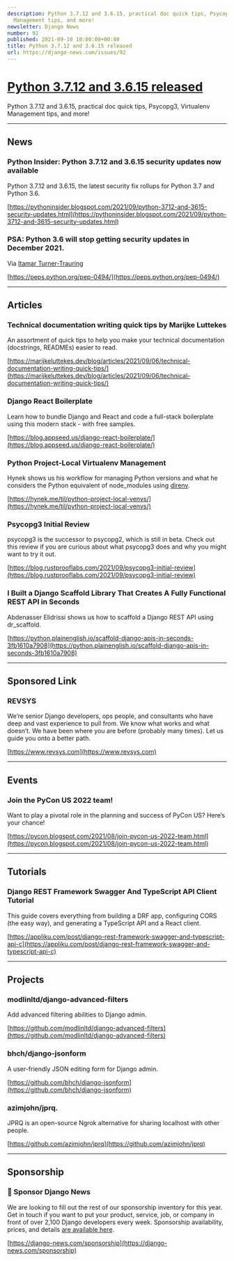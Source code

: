 ```yaml
---
description: Python 3.7.12 and 3.6.15, practical doc quick tips, Psycopg3, Virtualenv
  Management tips, and more!
newsletter: Django News
number: 92
published: 2021-09-10 10:00:00+00:00
title: Python 3.7.12 and 3.6.15 released
url: https://django-news.com/issues/92
---
```


# [Python 3.7.12 and 3.6.15 released](https://django-news.com/issues/92)

Python 3.7.12 and 3.6.15, practical doc quick tips, Psycopg3, Virtualenv Management tips, and more!

----

## News

### Python Insider: Python 3.7.12 and 3.6.15 security updates now available

<p>Python 3.7.12 and 3.6.15,  the latest security fix rollups for Python 3.7 and Python 3.6.</p>

[https://pythoninsider.blogspot.com/2021/09/python-3712-and-3615-security-updates.html](https://pythoninsider.blogspot.com/2021/09/python-3712-and-3615-security-updates.html)

### PSA: Python 3.6 will stop getting security updates in December 2021. 

<p>Via <a href="https://cur.at/vtG6fXI">Itamar Turner-Trauring</a></p>

[https://peps.python.org/pep-0494/](https://peps.python.org/pep-0494/)

----

## Articles

### Technical documentation writing quick tips by Marijke Luttekes

<p>An assortment of quick tips to help you make your technical documentation (docstrings, READMEs) easier to read.</p>

[https://marijkeluttekes.dev/blog/articles/2021/09/06/technical-documentation-writing-quick-tips/](https://marijkeluttekes.dev/blog/articles/2021/09/06/technical-documentation-writing-quick-tips/)

### Django React Boilerplate

<p>Learn how to bundle Django and React and code a full-stack boilerplate using this modern stack - with free samples.</p>

[https://blog.appseed.us/django-react-boilerplate/](https://blog.appseed.us/django-react-boilerplate/)

### Python Project-Local Virtualenv Management

<p>Hynek shows us his workflow for managing Python versions and what he considers the Python equivalent of node_modules using <a href="https://cur.at/Ohy3yGT">direnv</a>.</p>

[https://hynek.me/til/python-project-local-venvs/](https://hynek.me/til/python-project-local-venvs/)

### Psycopg3 Initial Review

<p>psycopg3 is the successor to psycopg2, which is still in beta. Check out this review if you are curious about what psycopg3 does and why you might want to try it out.</p>

[https://blog.rustprooflabs.com/2021/09/psycopg3-initial-review](https://blog.rustprooflabs.com/2021/09/psycopg3-initial-review)

### I Built a Django Scaffold Library That Creates A Fully Functional REST API in Seconds

<p>Abdenasser Elidrissi shows us how to scaffold a Django REST API using dr_scaffold.</p>

[https://python.plainenglish.io/scaffold-django-apis-in-seconds-3fb1610a7908](https://python.plainenglish.io/scaffold-django-apis-in-seconds-3fb1610a7908)

----

## Sponsored Link

### REVSYS

<p>We’re senior Django developers, ops people, and consultants who have deep and vast experience to pull from. We know what works and what doesn’t. We have been where you are before (probably many times). Let us guide you onto a better path.</p>

[https://www.revsys.com](https://www.revsys.com)

----

## Events

### Join the PyCon US 2022 team!

<p>Want to play a pivotal role in the planning and success of PyCon US? Here’s your chance!</p>

[https://pycon.blogspot.com/2021/08/join-pycon-us-2022-team.html](https://pycon.blogspot.com/2021/08/join-pycon-us-2022-team.html)

----

## Tutorials

### Django REST Framework Swagger And TypeScript API Client Tutorial

<p>This guide covers everything from building a DRF app, configuring CORS (the easy way), and generating a TypeScript API and a React client.</p>

[https://appliku.com/post/django-rest-framework-swagger-and-typescript-api-c](https://appliku.com/post/django-rest-framework-swagger-and-typescript-api-c)

----

## Projects

### modlinltd/django-advanced-filters

<p>Add advanced filtering abilities to Django admin.</p>

[https://github.com/modlinltd/django-advanced-filters](https://github.com/modlinltd/django-advanced-filters)

### bhch/django-jsonform

<p>A user-friendly JSON editing form for Django admin.</p>

[https://github.com/bhch/django-jsonform](https://github.com/bhch/django-jsonform)

### azimjohn/jprq. 

<p>JPRQ is an open-source Ngrok alternative for sharing localhost with other people.</p>

[https://github.com/azimjohn/jprq](https://github.com/azimjohn/jprq)

----

## Sponsorship

### 📰 Sponsor Django News

<p>We are looking to fill out the rest of our sponsorship inventory for this year. Get in touch if you want to put your product, service, job, or company in front of over 2,100 Django developers every week. Sponsorship availability, prices, and details <a href="https://cur.at/805I7c2">are available here</a>.</p>

[https://django-news.com/sponsorship](https://django-news.com/sponsorship)